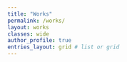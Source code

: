 ```yaml
---
title: "Works"
permalink: /works/
layout: works
classes: wide
author_profile: true
entries_layout: grid # list or grid	
---
```

